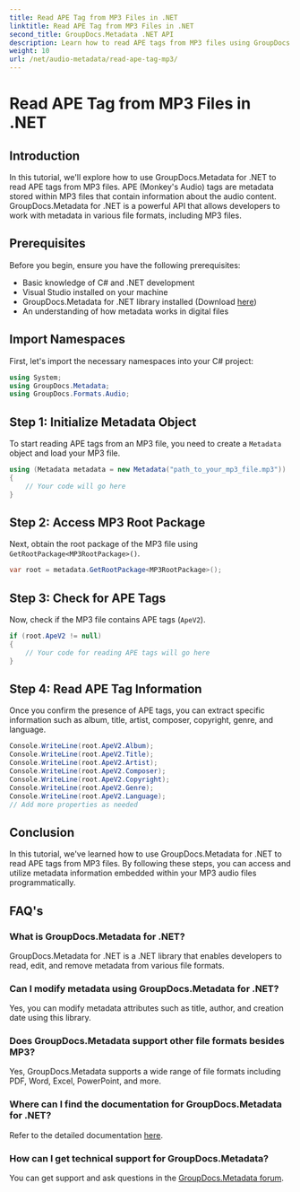 ```yaml
---
title: Read APE Tag from MP3 Files in .NET
linktitle: Read APE Tag from MP3 Files in .NET
second_title: GroupDocs.Metadata .NET API
description: Learn how to read APE tags from MP3 files using GroupDocs.Metadata for .NET. Explore metadata extraction in C# with step-by-step guidance.
weight: 10
url: /net/audio-metadata/read-ape-tag-mp3/
---
```


# Read APE Tag from MP3 Files in .NET

## Introduction
In this tutorial, we'll explore how to use GroupDocs.Metadata for .NET to read APE tags from MP3 files. APE (Monkey's Audio) tags are metadata stored within MP3 files that contain information about the audio content. GroupDocs.Metadata for .NET is a powerful API that allows developers to work with metadata in various file formats, including MP3 files.
## Prerequisites
Before you begin, ensure you have the following prerequisites:
- Basic knowledge of C# and .NET development
- Visual Studio installed on your machine
- GroupDocs.Metadata for .NET library installed (Download [here](https://releases.groupdocs.com/metadata/net/))
- An understanding of how metadata works in digital files

## Import Namespaces
First, let's import the necessary namespaces into your C# project:
```csharp
using System;
using GroupDocs.Metadata;
using GroupDocs.Formats.Audio;
```
## Step 1: Initialize Metadata Object
To start reading APE tags from an MP3 file, you need to create a `Metadata` object and load your MP3 file.
```csharp
using (Metadata metadata = new Metadata("path_to_your_mp3_file.mp3"))
{
    // Your code will go here
}
```
## Step 2: Access MP3 Root Package
Next, obtain the root package of the MP3 file using `GetRootPackage<MP3RootPackage>()`.
```csharp
var root = metadata.GetRootPackage<MP3RootPackage>();
```
## Step 3: Check for APE Tags
Now, check if the MP3 file contains APE tags (`ApeV2`).
```csharp
if (root.ApeV2 != null)
{
    // Your code for reading APE tags will go here
}
```
## Step 4: Read APE Tag Information
Once you confirm the presence of APE tags, you can extract specific information such as album, title, artist, composer, copyright, genre, and language.
```csharp
Console.WriteLine(root.ApeV2.Album);
Console.WriteLine(root.ApeV2.Title);
Console.WriteLine(root.ApeV2.Artist);
Console.WriteLine(root.ApeV2.Composer);
Console.WriteLine(root.ApeV2.Copyright);
Console.WriteLine(root.ApeV2.Genre);
Console.WriteLine(root.ApeV2.Language);
// Add more properties as needed
```

## Conclusion
In this tutorial, we've learned how to use GroupDocs.Metadata for .NET to read APE tags from MP3 files. By following these steps, you can access and utilize metadata information embedded within your MP3 audio files programmatically.

## FAQ's
### What is GroupDocs.Metadata for .NET?
GroupDocs.Metadata for .NET is a .NET library that enables developers to read, edit, and remove metadata from various file formats.
### Can I modify metadata using GroupDocs.Metadata for .NET?
Yes, you can modify metadata attributes such as title, author, and creation date using this library.
### Does GroupDocs.Metadata support other file formats besides MP3?
Yes, GroupDocs.Metadata supports a wide range of file formats including PDF, Word, Excel, PowerPoint, and more.
### Where can I find the documentation for GroupDocs.Metadata for .NET?
Refer to the detailed documentation [here](https://tutorials.groupdocs.com/metadata/net/).
### How can I get technical support for GroupDocs.Metadata?
You can get support and ask questions in the [GroupDocs.Metadata forum](https://forum.groupdocs.com/c/metadata/14).
